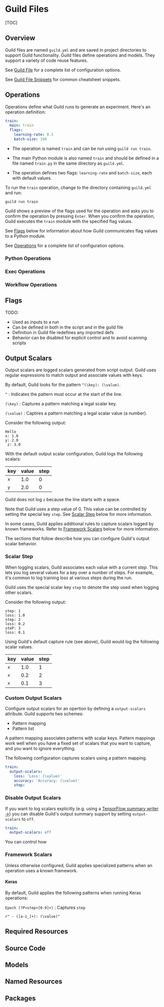 # Guild Files

[TOC]

## Overview

Guild files are named `guild.yml` and are saved in project directories
to support Guild functionality. Guild files define operations and
models. They support a variety of code reuse features.

See [Guild File](reference/guildfile.md) for a complete list of
configuration options.

See [Guild File Snippets](cheatsheets/guildfile.md) for common
cheatsheet snippets.

## Operations

Operations define what Guild runs to generate an experiment. Here's an
operation definition:

``` yaml
train:
  main: train
  flags:
    learning-rate: 0.1
    batch-size: 100
```

- The operation is named `train` and can be run using ``guild run train``.

- The main Python module is also named `train` and should be defined
  in a file named `train.py` in the same directory as `guild.yml`.

- The operation defines two flags: `learning-rate` and `batch-size`,
  each with default values.

To run the `train` operation, change to the directory containing
`guild.yml` and run:

``` command
guild run train
```

Guild shows a preview of the flags used for the operation and asks you
to confirm the operation by pressing `Enter`. When you confirm the
operation, Guild executes the `train` module with the specified flag
values.

See [Flags](#flags) below for information about how Guild communicates
flag values to a Python module.

See [Operations](reference/guildfile.md#operations) for a complete
list of configuration options.

### Python Operations

### Exec Operations

### Workflow Operations

## Flags

TODO:

- Used as inputs to a run
- Can be defined in both in the script and in the guild file
- Definition in Guild file redefines any imported defs
- Behavior can be disabled for explicit control and to avoid scanning
  scripts

## Output Scalars

Output scalars are logged scalars generated from script output. Guild
uses regular expressions to match output and associate values with
keys.

By default, Guild looks for the pattern ``^(\key): (\value)``.

`^`
: Indicates the pattern must occur at the start of the line.

`(\key)`
: Captures a pattern matching a legal scalar key.

`(\value)`
: Captires a pattern matching a legal scalar value (a number).

Consider the following output:

``` output
Hello
x: 1.0
y: 2.0
 z: 3.0
```

With the default output scalar configuration, Guild logs the following
scalars:

| key | value | step |
|-----|-------|------|
| `x` | 1.0   | 0    |
| `y` | 2.0   | 0    |

Guild does not log `z` because the line starts with a space.

Note that Guild uses a step value of 0. This value can be controlled
by setting the special key `step`. See [Scalar Step](#scalar-step)
below for more information.

In some cases, Guild applies additional rules to capture scalars
logged by known frameworks. Refer to [Framework
Scalars](#framework-scalars) below for more information.

The sections that follow describe how you can configure Guild's output
scalar behavior.

### Scalar Step

When logging scalars, Guild associates each value with a current
*step*. This lets you log several values for a key over a number of
steps. For example, it's common to log training *loss* at various
steps during the run.

Guild uses the special scalar key `step` to denote the step used when
logging other scalars.

Consider the following output:

``` output
step: 1
loss: 1.0
step: 2
loss: 0.2
steP: 3
loss: 0.1
```

Using Guild's default capture rule (see above), Guild would log the
following scalar values.

| key | value | step |
|-----|-------|------|
| `x` | 1.0   | 1    |
| `x` | 0.2   | 2    |
| `x` | 0.1   | 3    |

### Custom Output Scalars

Configure output scalars for an opertion by defining a
`output-scalars` attribute. Guild supports two schemes:

- Pattern mapping
- Pattern list

A pattern mapping associates patterns with scalar keys. Pattern
mappings work well when you have a fixed set of scalars that you want
to capture, and you want to ignore everything.

The following configuration captures scalars using a pattern mapping.

``` yaml
train:
  output-scalars:
    loss: 'Loss: (\value)'
    accuracy: 'Accuracy: (\value)'
    step:
```

### Disable Output Scalars

If you want to log scalars explicitly (e.g. using a [TensorFlow
summary writer
->](https://www.tensorflow.org/api_docs/python/tf/summary/FileWriter))
you can disable Guild's output summary support by setting
`output-scalars` to `off`.

``` yaml
train:
  output-scalars: off
```

You can control how

### Framework Scalars

Unless otherwise configured, Guild applies specialized patterns when
an operation uses a known framework.

#### Keras

By default, Guild applies the following patterns when running Keras
operations:

`Epoch (?P<step>[0-9]+)`
: Captures `step`

    r" - ([a-z_]+): (\value)"

## Required Resources

## Source Code

## Models

## Named Resources

## Packages
